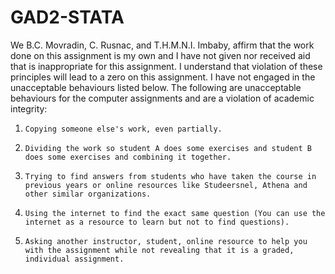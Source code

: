 # GAD2-STATA
We B.C. Movradin, C. Rusnac, and T.H.M.N.I. Imbaby, affirm that the work done on this assignment is my own and I have not given nor received aid that is inappropriate for this assignment. I understand that violation of these principles will lead to a zero on this assignment. I have not engaged in the unacceptable behaviours listed below. 
The following are unacceptable behaviours for the computer assignments and are a violation of academic integrity:
1)     Copying someone else's work, even partially. 
2)     Dividing the work so student A does some exercises and student B does some exercises and combining it together. 
3)     Trying to find answers from students who have taken the course in previous years or online resources like Studeersnel, Athena and other similar organizations.
4)     Using the internet to find the exact same question (You can use the internet as a resource to learn but not to find questions).
5)     Asking another instructor, student, online resource to help you with the assignment while not revealing that it is a graded, individual assignment.

